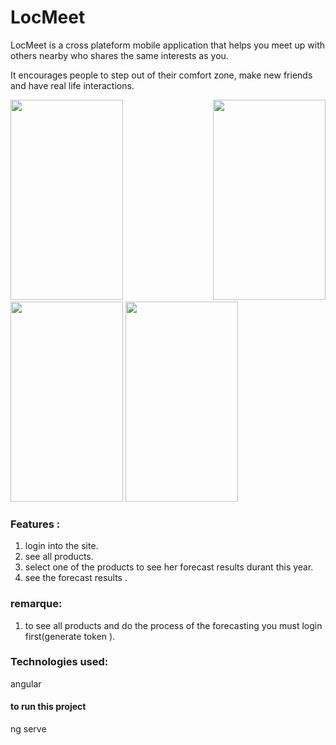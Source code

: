 # LocMeet

LocMeet is a cross plateform mobile application that helps you meet up with others nearby who shares the same interests as you.

It encourages people to step out of their comfort zone, make new friends and have real life interactions.

<p align="justify">
<img src="https://raw.githubusercontent.com/ShathaCodes/LocMeet/main/start.png" width="180" height="320" />

<img src="https://raw.githubusercontent.com/architectureLogiciel/forecastui/login page.png" width="180" height="320" />

<img src="https://raw.githubusercontent.com/architectureLogiciel/forecastui/table products.png" width="180" height="320" />

<img src="https://raw.githubusercontent.com/architectureLogiciel/forecastui/forecat resultas.png" width="180" height="320" />
</p>

### Features :
1. login into the site.
2. see all products.
3. select one of the products to see her forecast results durant this year.
4. see the forecast results .

### remarque:
1. to see all products and do the process of the forecasting you must login first(generate token ).


### Technologies used: 
angular 
#### to run this project 
ng serve 
